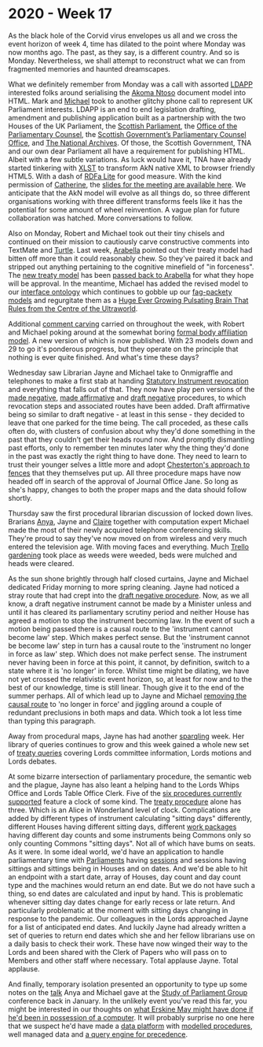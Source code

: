 # 2020 - Week 17

As the black hole of the Corvid virus envelopes us all and we cross the event horizon of week 4, time has dilated to the point where Monday was now months ago. The past, as they say, is a different country. And so is Monday. Nevertheless, we shall attempt to reconstruct what we can from fragmented memories and haunted dreamscapes.

What we definitely remember from Monday was a call with assorted [LDAPP](http://www.legislation.gov.uk/projects/drafting-tool) interested folks around serialising the [Akoma Ntoso](http://www.akomantoso.org/) document model into HTML. Mark and [Michael](https://twitter.com/fantasticlife) took to another glitchy phone call to represent UK Parliament interests. LDAPP is an end to end legislation drafting, amendment and publishing application built as a partnership with the two Houses of the UK Parliament, the [Scottish Parliament](https://www.parliament.scot/), the [Office of the Parliamentary Counsel](https://www.gov.uk/government/organisations/office-of-the-parliamentary-counsel/about), the [Scottish Government’s Parliamentary Counsel Office](https://www.gov.scot/about/how-government-is-run/directorates/parliamentary-counsel-office/), and [The National Archives](https://www.nationalarchives.gov.uk/). Of those, the Scottish Government, TNA and our own dear Parliament all have a requirement for publishing HTML. Albeit with a few subtle variations. As luck would have it, TNA have already started tinkering with [XLST](https://en.wikipedia.org/wiki/XSLT) to transform AkN native XML to browser friendly HTML5. With a dash of [RDFa Lite](https://www.w3.org/TR/rdfa-lite/) for good measure. With the kind permission of [Catherine](https://twitter.com/CathTabone), the [slides for the meeting are available here](https://docs.google.com/presentation/d/1CV9tcQcbeiVktufq5If3FL-xfoXjxbRBfOG7iFFa-Fc/edit). We anticipate that the AkN model will evolve as all things do, so three different organisations working with three different transforms feels like it has the potential for some amount of wheel reinvention. A vague plan for future collaboration was hatched. More conversations to follow.

Also on Monday, Robert and Michael took out their tiny chisels and continued on their mission to cautiously carve constructive comments into TextMate and [Turtle](https://en.wikipedia.org/wiki/Turtle_(syntax)). Last week, [Arabella](https://twitter.com/Arabella_Law) pointed out their treaty model had bitten off more than it could reasonably chew. So they've paired it back and stripped out anything pertaining to the cognitive minefield  of "in forceness". The [new treaty model](https://ukparliament.github.io/ontologies/treaty/treaty-ontology.html) has been [passed back to Arabella](https://trello.com/c/bsrYW8AR/106-complete-treaty-ontology-rewrite) for what they hope will be approval. In the meantime, Michael has added the revised model to our [interface ontology](https://ukparliament.github.io/ontologies/interface/interface.html) which continues to gobble up our [fag-packety models](http://smethur.st/posts/176135865) and regurgitate them as a [Huge Ever Growing Pulsating Brain That Rules from the Centre of the Ultraworld](https://api.parliament.uk/webvowl/#opts=sidebar=0;doc=0;mode_compact=true;mode_colorExt=false;#iri=https://ukparliament.github.io/ontologies/interface/interface.ttl).

Additional [comment carving](https://trello.com/c/fHL7DD9Q/103-comment-blitz-interface-classes) carried on throughout the week, with Robert and Michael poking around at the somewhat boring [formal body affiliation model](https://ukparliament.github.io/ontologies/formal-body-affiliation/formal-body-affiliation-ontology.html). A new version of which is now published. With 23 models down and 29 to go it's ponderous progress, but they operate on the principle that nothing is ever quite finished. And what's time these days?

Wednesday saw Librarian Jayne and Michael take to Onmigraffle and telephones to make a first stab at handing [Statutory Instrument revocation](https://trello.com/c/KWbc8Etq/75-revoked-sis-committee-consideration) and everything that falls out of that. They now have play pen versions of the [made negative](https://github.com/ukparliament/ontologies/blob/master/procedure/flowcharts/sis/play-pen/made-negative.pdf), [made affirmative](https://github.com/ukparliament/ontologies/blob/master/procedure/flowcharts/sis/play-pen/made-affirmative.pdf) and [draft negative](https://github.com/ukparliament/ontologies/blob/master/procedure/flowcharts/sis/play-pen/draft-negative.pdf) procedures, to which revocation steps and associated routes have been added. Draft affirmative being so similar to draft negative - at least in this sense - they decided to leave that one parked for the time being. The call proceded, as these calls often do, with clusters of confusion about why they'd done something in the past that they couldn't get their heads round now. And promptly dismantling past efforts, only to remember ten minutes later why the thing they'd done in the past was exactly the right thing to have done. They need to learn to trust their younger selves a little more and adopt [Chesterton's approach to fences](https://en.wikipedia.org/wiki/G._K._Chesterton#Chesterton's_fence) that they themselves put up. All three procedure maps have now headed off in search of the approval of Journal Office Jane. So long as she's happy, changes to both the proper maps and the data should follow shortly.

Thursday saw the first procedural librarian discussion of locked down lives. Brarians [Anya](https://twitter.com/bitten_), Jayne and [Claire](https://twitter.com/tinysprite) together with computation expert Michael made the most of their newly acquired telephone conferencing skills. They're proud to say they've now moved on from wireless and very much entered the television age. With moving faces and everything. Much [Trello gardening](https://trello.com/b/HRIwjNQD/parliament-procedure) took place as weeds were weeded, beds were mulched and heads were cleared. 

As the sun shone brightly through half closed curtains, Jayne and Michael dedicated Friday morning to more spring cleaning. Jayne had noticed a stray route that had crept into the [draft negative procedure](https://ukparliament.github.io/ontologies/procedure/flowcharts/sis/draft-negative.pdf). Now, as we all know, a draft negative instrument cannot be made by a Minister unless and until it has cleared its parliamentary scrutiny period and neither House has agreed a motion to stop the instrument becoming law. In the event of such a motion being passed there is a causal route to the 'instrument cannot become law' step. Which makes perfect sense. But the 'instrument cannot be become law' step in turn has a causal route to the 'instrument no longer in force as law' step. Which does not make perfect sense. The instrument never having been in force at this point, it cannot, by definition, switch to a state where it is 'no longer' in force. Whilst time might be dilating, we have not yet crossed the relativistic event horizon, so, at least for now and to the best of our knowledge, time is still linear. Though give it to the end of the summer perhaps. All of which lead up to Jayne and Michael [removing the causal route](https://trello.com/c/DHoajcVl/109-draft-negative-no-longer-in-force) to 'no longer in force' and jiggling around a couple of redundant preclusions in both maps and data. Which took a lot less time than typing this paragraph.

Away from procedural maps, Jayne has had another [sparqling](https://en.wikipedia.org/wiki/SPARQL) week. Her library of queries continues to grow and this week gained a whole new set of [treaty queries](https://ukparliament.github.io/ontologies/procedure/meta/queries/treaties/) covering Lords committee information, Lords motions and Lords debates.

At some bizarre intersection of parliamentary procedure, the semantic web and the plague, Jayne has also leant a helping hand to the Lords Whips Office and Lords Table Office Clerk. Five of the [six procedures currently supported](https://ukparliament.github.io/ontologies/procedure/procedure-ontology.html#maps) feature a clock of some kind. The [treaty procedure](https://ukparliament.github.io/ontologies/procedure/flowcharts/crag-treaties/crag-treaties.pdf) alone has three. Which is an Alice in Wonderland level of clock. Complications are added by different types of instrument calculating "sitting days" differently, different Houses having different sitting days, different [work packages](https://ukparliament.github.io/ontologies/procedure/procedure-ontology.html#d4e259) having different day counts and some instruments being Commons only so only counting Commons "sitting days". Not all of which have bums on seats. As it were. In some ideal world, we'd have an application to handle parliamentary time with [Parliaments](https://ukparliament.github.io/ontologies/time-period/time-period-ontology.html#d4e91) having [sessions](https://ukparliament.github.io/ontologies/time-period/time-period-ontology.html#d4e144) and sessions having sittings and sittings being in Houses and on dates. And we'd be able to hit an endpoint with a start date, array of Houses, day count and day count type and the machines would return an end date. But we do not have such a thing, so end dates are calculated and input by hand. This is problematic whenever sitting day dates change for early recess or late return. And particularly problematic at the moment with sitting days changing in response to the pandemic. Our colleagues in the Lords approached Jayne for a list of anticipated end dates. And luckily Jayne had already written a set of queries to return end dates which she and her fellow librarians use on a daily basis to check their work. These have now winged their way to the Lords and been shared with the Clerk of Papers who will pass on to Members and other staff where necessary. Total applause Jayne. Total applause.

And finally, temporary isolation presented an opportunity to type up some notes on the [talk](https://www.slideshare.net/UKParliData/what-would-erskine-may-do) Anya and Michael gave at the [Study of Parliament Group](http://www.studyofparliament.org.uk/) conference back in January. In the unlikely event you've read this far, you might be interested in our thoughts on [what Erskine May might have done if he'd been in possession of a computer](http://smethur.st/posts/176135870). It will probably surprise no one here that we suspect he'd have made a [data platform](https://api.parliament.uk/) with [modelled procedures](https://ukparliament.github.io/ontologies/procedure/procedure-ontology.html), well managed data and [a query engine for precedence](https://ukparliament.github.io/ontologies/procedure/meta/queries/). 